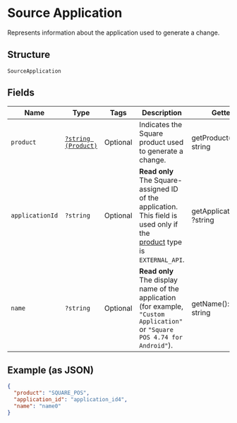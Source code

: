 
# Source Application

Represents information about the application used to generate a change.

## Structure

`SourceApplication`

## Fields

| Name | Type | Tags | Description | Getter | Setter |
|  --- | --- | --- | --- | --- | --- |
| `product` | [`?string (Product)`](../../doc/models/product.md) | Optional | Indicates the Square product used to generate a change. | getProduct(): ?string | setProduct(?string product): void |
| `applicationId` | `?string` | Optional | __Read only__ The Square-assigned ID of the application. This field is used only if the<br>[product](entity:Product) type is `EXTERNAL_API`. | getApplicationId(): ?string | setApplicationId(?string applicationId): void |
| `name` | `?string` | Optional | __Read only__ The display name of the application<br>(for example, `"Custom Application"` or `"Square POS 4.74 for Android"`). | getName(): ?string | setName(?string name): void |

## Example (as JSON)

```json
{
  "product": "SQUARE_POS",
  "application_id": "application_id4",
  "name": "name0"
}
```

